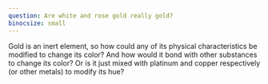 ```yaml
---
question: Are white and rose gold really gold?
binocsize: small
---
```


Gold is an inert element, so how could any of its physical characteristics be modified to change its color? And how would it bond with other substances to change its color? Or is it just mixed with platinum and copper respectively (or other metals) to modify its hue?
